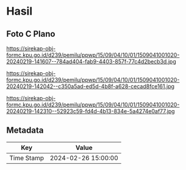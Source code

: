 # Hasil

## Foto C Plano

https://sirekap-obj-formc.kpu.go.id/d239/pemilu/ppwp/15/09/04/10/01/1509041001020-20240219-141607--784ad404-fab9-4403-857f-77c4d2becb3d.jpg

https://sirekap-obj-formc.kpu.go.id/d239/pemilu/ppwp/15/09/04/10/01/1509041001020-20240219-142042--c350a5ad-ed5d-4b8f-a628-cecad8fce161.jpg

https://sirekap-obj-formc.kpu.go.id/d239/pemilu/ppwp/15/09/04/10/01/1509041001020-20240219-142310--52923c59-fd4d-4b13-834e-5a4274e0af77.jpg


## Metadata

| Key        | Value               |
| ---------- | ------------------- |
| Time Stamp | 2024-02-26 15:00:00 |



